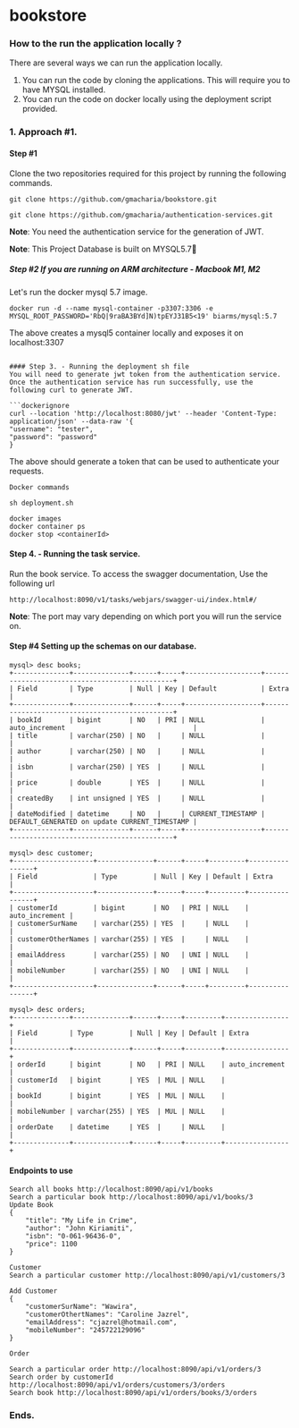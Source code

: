 # bookstore
### How to the run the application locally ?

There are several ways we can run the application locally.
1. You can run the code by cloning the applications. This will require you to have MYSQL installed.
2. You can run the code on docker locally using the deployment script provided.

### 1. Approach #1.

#### Step #1

Clone the two repositories required for this project by running the following commands.
````
git clone https://github.com/gmacharia/bookstore.git
````

```
git clone https://github.com/gmacharia/authentication-services.git
```
**Note**: You need the authentication service for the generation of JWT.

**Note**: This Project Database is built on MYSQL5.7🫣


##### Step #2 If you are running on ARM architecture - Macbook M1, M2

Let's run the docker mysql 5.7 image.

```code
docker run -d --name mysql-container -p3307:3306 -e MYSQL_ROOT_PASSWORD='RbQ|9raBA3BYd]N)tpEYJ31B5<19' biarms/mysql:5.7
```
The above creates a mysql5 container locally and exposes it on localhost:3307

```

#### Step 3. - Running the deployment sh file
You will need to generate jwt token from the authentication service.
Once the authentication service has run successfully, use the following curl to generate JWT.

```dockerignore
curl --location 'http://localhost:8080/jwt' --header 'Content-Type: application/json' --data-raw '{
"username": "tester",
"password": "password"
}
```
The above should generate a token that can be used to authenticate your requests.

```
Docker commands

sh deployment.sh

docker images
docker container ps
docker stop <containerId>
```


#### Step 4. - Running the task service.
Run the book service. To access the swagger documentation, Use the following url

```
http://localhost:8090/v1/tasks/webjars/swagger-ui/index.html#/
```
**Note**: The port may vary depending on which port you will run the service on.

#### Step #4 Setting up the schemas on our database.

```
mysql> desc books;
+--------------+--------------+------+-----+-------------------+-----------------------------------------------+
| Field        | Type         | Null | Key | Default           | Extra                                         |
+--------------+--------------+------+-----+-------------------+-----------------------------------------------+
| bookId       | bigint       | NO   | PRI | NULL              | auto_increment                                |
| title        | varchar(250) | NO   |     | NULL              |                                               |
| author       | varchar(250) | NO   |     | NULL              |                                               |
| isbn         | varchar(250) | YES  |     | NULL              |                                               |
| price        | double       | YES  |     | NULL              |                                               |
| createdBy    | int unsigned | YES  |     | NULL              |                                               |
| dateModified | datetime     | NO   |     | CURRENT_TIMESTAMP | DEFAULT_GENERATED on update CURRENT_TIMESTAMP |
+--------------+--------------+------+-----+-------------------+-----------------------------------------------+

mysql> desc customer;
+--------------------+--------------+------+-----+---------+----------------+
| Field              | Type         | Null | Key | Default | Extra          |
+--------------------+--------------+------+-----+---------+----------------+
| customerId         | bigint       | NO   | PRI | NULL    | auto_increment |
| customerSurName    | varchar(255) | YES  |     | NULL    |                |
| customerOtherNames | varchar(255) | YES  |     | NULL    |                |
| emailAddress       | varchar(255) | NO   | UNI | NULL    |                |
| mobileNumber       | varchar(255) | NO   | UNI | NULL    |                |
+--------------------+--------------+------+-----+---------+----------------+

mysql> desc orders;
+--------------+--------------+------+-----+---------+----------------+
| Field        | Type         | Null | Key | Default | Extra          |
+--------------+--------------+------+-----+---------+----------------+
| orderId      | bigint       | NO   | PRI | NULL    | auto_increment |
| customerId   | bigint       | YES  | MUL | NULL    |                |
| bookId       | bigint       | YES  | MUL | NULL    |                |
| mobileNumber | varchar(255) | YES  | MUL | NULL    |                |
| orderDate    | datetime     | YES  |     | NULL    |                |
+--------------+--------------+------+-----+---------+----------------+
```
#### Endpoints to use

```
Search all books http://localhost:8090/api/v1/books
Search a particular book http://localhost:8090/api/v1/books/3
Update Book
{
    "title": "My Life in Crime",
    "author": "John Kiriamiti",
    "isbn": "0-061-96436-0",
    "price": 1100
}

Customer
Search a particular customer http://localhost:8090/api/v1/customers/3

Add Customer
{
    "customerSurName": "Wawira",
    "customerOthertNames": "Caroline Jazrel",
    "emailAddress": "cjazrel@hotmail.com",
    "mobileNumber": "245722129096"
}

Order

Search a particular order http://localhost:8090/api/v1/orders/3
Search order by customerId http://localhost:8090/api/v1/orders/customers/3/orders
Search book http://localhost:8090/api/v1/orders/books/3/orders
```
### Ends.
